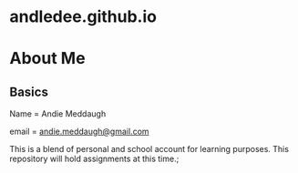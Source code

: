 # andledee.github.io

# About Me
## Basics 
Name = Andie Meddaugh  

email = andie.meddaugh@gmail.com  

This is a blend of personal and school account for learning purposes.
This repository will hold assignments at this time.;
